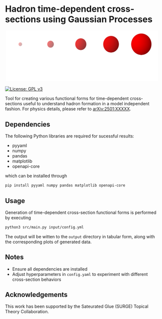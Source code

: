 # Hadron time-dependent cross-sections using Gaussian Processes
<p align="center">
<img src="logo/logo.png" alt="logo" width="500"/>
</p>

[![License: GPL v3](https://img.shields.io/badge/License-GPL%20v3-blue.svg)](https://www.gnu.org/licenses/gpl-3.0)

Tool for creating various functional forms for time-dependent cross-sections useful to understand hadron formation in a model independent fashion. For physics details, please refer to [arXiv:2501:XXXXX](https://www.arxiv.org/abs/2501.XXXXX).

## Dependencies
The following Python libraries are required for sucessful results:
- pyyaml
- numpy
- pandas
- matplotlib
- openapi-core

which can be installed through
```bash
pip install pyyaml numpy pandas matplotlib openapi-core
```

## Usage
Generation of time-dependent cross-section functional forms is performed by executing
```bash
python3 src/main.py input/config.yml
```

The output will be witten to the `output` directory in tabular form, along with the corresponding plots of generated data.

## Notes
- Ensure all dependencies are installed
- Adjust hyperparameters in `config.yaml` to experiment with different cross-section behaviors

## Acknowledgements
This work has been supported by the Sateurated Glue (SURGE) Topical Theory Collaboration.